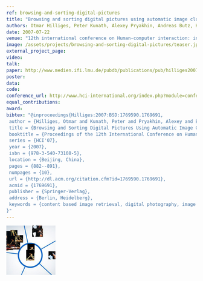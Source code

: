 ```yaml
---
ref: browsing-and-sorting-digital-pictures
title: "Browsing and sorting digital pictures using automatic image classification and quality analysis"
authors: Otmar Hilliges, Peter Kunath, Alexey Pryakhin, Andreas Butz, Hans-Peter Kriegel
date: 2007-07-22
venue: "12th international conference on Human-computer interaction: intelligent multimodal interaction environments"
image: /assets/projects/browsing-and-sorting-digital-pictures/teaser.jpg
external_project_page: 
video: 
talk: 
paper: http://www.medien.ifi.lmu.de/pubdb/publications/pub/hilliges2007hcii/hilliges2007hcii.pdf
poster: 
data: 
code: 
conference_url: http://www.hci-international.org/index.php?module=conference&CF_op=view&CF_id=5
equal_contributions: 
award: 
bibtex: "@inproceedings{Hilliges:2007:BSD:1769590.1769691,
 author = {Hilliges, Otmar and Kunath, Peter and Pryakhin, Alexey and Butz, Andreas and Kriegel, Hans-Peter},
 title = {Browsing and Sorting Digital Pictures Using Automatic Image Classification and Quality Analysis},
 booktitle = {Proceedings of the 12th International Conference on Human-computer Interaction: Intelligent Multimodal Interaction Environments},
 series = {HCI'07},
 year = {2007},
 isbn = {978-3-540-73108-5},
 location = {Beijing, China},
 pages = {882--891},
 numpages = {10},
 url = {http://dl.acm.org/citation.cfm?id=1769590.1769691},
 acmid = {1769691},
 publisher = {Springer-Verlag},
 address = {Berlin, Heidelberg},
 keywords = {content based image retrieval, digital photography, image analysis, informed browsing, photoware, similarity measurement, zoomable user interfaces},
}"
---
```


<img class="fullcol" src="/assets/projects/browsing-and-sorting-digital-pictures/teaser.jpg" alt="Teaser-Picture" />